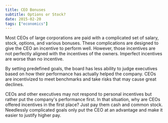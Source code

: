 ```yaml
---
title: CEO Bonuses
subtitle: Options or Stock?
date: 2015-02-20
tags: ["economics"]
---
```


Most CEOs of large corporations are paid with a complicated set of salary, stock, options, and various bonuses. These complications are designed to give the CEO an incentive to perform well. However, those incentives are not perfectly aligned with the incentives of the owners. Imperfect incentives are worse than no incentive.

By setting predefined goals, the board has less ability to judge executives based on how their performance has actually helped the company. CEOs are incentivized to meet benchmarks and take risks that may cause great declines. 



CEOs and other executives may not respond to personal incentives but rather put the company's performance first. In that situation, why are CEOs offered incentives in the first place? Just pay them cash and common stock. Needlessly complicated goals only put the CEO at an advantage and make it easier to justify higher pay.





